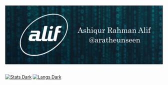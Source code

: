 ![Header](https://github.com/aratheunseen/aratheunseen/blob/master/src/header.jpg "Header")

##

<a href="#">![Stats Dark](https://github-readme-stats.vercel.app/api?username=aratheunseen&show_icons=true&hide=&show=&theme=transparent)</a>
<a href="#">![Langs Dark](https://github-readme-stats.vercel.app/api/top-langs/?username=aratheunseen&theme=transparent&hide_progress=false&layout=compact&langs_count=8&size_weight=0.5&count_weight=0.5&hide=CMake,html,css)</a>

<!-- ✨ You can see my experimental projects, archive and also trash projects on [Sandbox](https://github.com/aragle) -->
